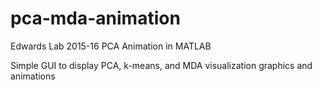 # pca-mda-animation
Edwards Lab 2015-16 PCA Animation in MATLAB

Simple GUI to display PCA, k-means, and MDA visualization graphics and animations
